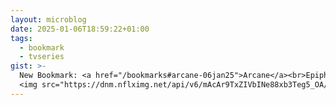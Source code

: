 ```yaml
---
layout: microblog
date: 2025-01-06T18:59:22+01:00
tags:
  - bookmark
  - tvseries
gist: >-
  New Bookmark: <a href="/bookmarks#arcane-06jan25">Arcane</a><br>Epiphany holiday was spent binging.<br>
  <img src="https://dnm.nflximg.net/api/v6/mAcAr9TxZIVbINe88xb3Teg5_OA/AAAABaq6KRomXRpoQZeSmqvXost6qX0PymlsmpJpug7edCSogEGtFXzAmCqDuJ6p_9OcGf8UcpJmHqQnh3dWwWJjd_304HmOkDTDcCgNyNNiX9vadHPGJKejU8NogiNm5tXsMJe4Jg.jpg?r=1e5" height=500 />
---
```

